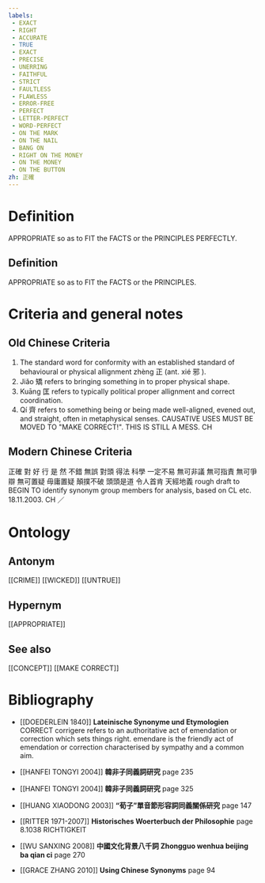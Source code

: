 ```yaml
---
labels: 
 - EXACT
 - RIGHT
 - ACCURATE
 - TRUE
 - EXACT
 - PRECISE
 - UNERRING
 - FAITHFUL
 - STRICT
 - FAULTLESS
 - FLAWLESS
 - ERROR-FREE
 - PERFECT
 - LETTER-PERFECT
 - WORD-PERFECT
 - ON THE MARK
 - ON THE NAIL
 - BANG ON
 - RIGHT ON THE MONEY
 - ON THE MONEY
 - ON THE BUTTON
zh: 正確
---
```


# Definition
APPROPRIATE so as to FIT the FACTS or the PRINCIPLES PERFECTLY.
## Definition
APPROPRIATE so as to FIT the FACTS or the PRINCIPLES.
# Criteria and general notes
## Old Chinese Criteria
1. The standard word for conformity with an established standard of behavioural or physical allignment zhèng 正 (ant. xié 邪 ).
2. Jiǎo 矯 refers to bringing something in to proper physical shape.
3. Kuāng 匡 refers to typically political proper allignment and correct coordination.
4. Qí 齊 refers to something being or being made well-aligned, evened out, and straight, often in metaphysical senses.
CAUSATIVE USES MUST BE MOVED TO "MAKE CORRECT!". THIS IS STILL A MESS. CH
## Modern Chinese Criteria
正確
對
好
行
是
然
不錯
無誤
對頭
得法
科學
一定不易
無可非議
無可指責
無可爭辯
無可置疑
毋庸置疑
顛撲不破
頭頭是道
令人首肯
天經地義
rough draft to BEGIN TO identify synonym group members for analysis, based on CL etc. 18.11.2003. CH ／
# Ontology

## Antonym
[[CRIME]]
[[WICKED]]
[[UNTRUE]]
## Hypernym
[[APPROPRIATE]]
## See also
[[CONCEPT]]
[[MAKE CORRECT]]
# Bibliography
- [[DOEDERLEIN 1840]]
**Lateinische Synonyme und Etymologien** 
CORRECT
corrigere refers to an authoritative act of emendation or correction which sets things right.
emendare is the friendly act of emendation or correction characterised by sympathy and a common aim.
- [[HANFEI TONGYI 2004]]
**韓非子同義詞研究** page 235

- [[HANFEI TONGYI 2004]]
**韓非子同義詞研究** page 325

- [[HUANG XIAODONG 2003]]
**“荀子”單音節形容詞同義關係研究** page 147

- [[RITTER 1971-2007]]
**Historisches Woerterbuch der Philosophie** page 8.1038
RICHTIGKEIT
- [[WU SANXING 2008]]
**中國文化背景八千詞 Zhongguo wenhua beijing ba qian ci** page 270

- [[GRACE ZHANG 2010]]
**Using Chinese Synonyms** page 94
